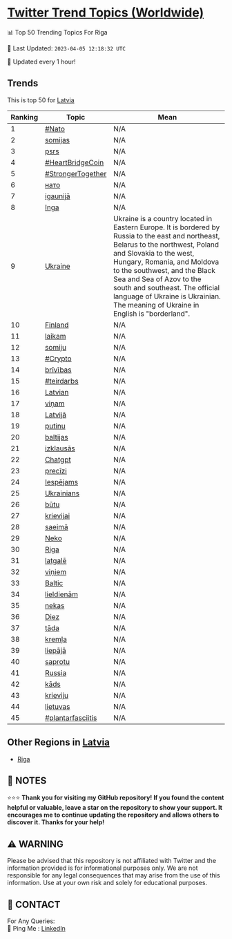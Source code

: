 [Twitter Trend Topics (Worldwide)](https://github.com/ErcinDedeoglu/Twitter-Trend-Topics)
==========


📊 Top 50 Trending Topics For Riga

📆 Last Updated: `2023-04-05 12:18:32 UTC`

🔧 Updated every 1 hour!


## Trends

This is top 50 for [Latvia](</Latvia>)

| Ranking | Topic | Mean |
| ------- | ------------ | ------------ |
| 1 | [#Nato](http://twitter.com/search?q=%23Nato) | N/A |
| 2 | [somijas](http://twitter.com/search?q=somijas) | N/A |
| 3 | [psrs](http://twitter.com/search?q=psrs) | N/A |
| 4 | [#HeartBridgeCoin](http://twitter.com/search?q=%23HeartBridgeCoin) | N/A |
| 5 | [#StrongerTogether](http://twitter.com/search?q=%23StrongerTogether) | N/A |
| 6 | [нато](http://twitter.com/search?q=%d0%bd%d0%b0%d1%82%d0%be) | N/A |
| 7 | [igaunijā](http://twitter.com/search?q=igaunij%c4%81) | N/A |
| 8 | [Inga](http://twitter.com/search?q=Inga) | N/A |
| 9 | [Ukraine](http://twitter.com/search?q=Ukraine) | Ukraine is a country located in Eastern Europe. It is bordered by Russia to the east and northeast, Belarus to the northwest, Poland and Slovakia to the west, Hungary, Romania, and Moldova to the southwest, and the Black Sea and Sea of Azov to the south and southeast. The official language of Ukraine is Ukrainian. The meaning of Ukraine in English is "borderland". |
| 10 | [Finland](http://twitter.com/search?q=Finland) | N/A |
| 11 | [laikam](http://twitter.com/search?q=laikam) | N/A |
| 12 | [somiju](http://twitter.com/search?q=somiju) | N/A |
| 13 | [#Crypto](http://twitter.com/search?q=%23Crypto) | N/A |
| 14 | [brīvības](http://twitter.com/search?q=br%c4%abv%c4%abbas) | N/A |
| 15 | [#teirdarbs](http://twitter.com/search?q=%23teirdarbs) | N/A |
| 16 | [Latvian](http://twitter.com/search?q=Latvian) | N/A |
| 17 | [viņam](http://twitter.com/search?q=vi%c5%86am) | N/A |
| 18 | [Latvijā](http://twitter.com/search?q=Latvij%c4%81) | N/A |
| 19 | [putinu](http://twitter.com/search?q=putinu) | N/A |
| 20 | [baltijas](http://twitter.com/search?q=baltijas) | N/A |
| 21 | [izklausās](http://twitter.com/search?q=izklaus%c4%81s) | N/A |
| 22 | [Chatgpt](http://twitter.com/search?q=Chatgpt) | N/A |
| 23 | [precīzi](http://twitter.com/search?q=prec%c4%abzi) | N/A |
| 24 | [Iespējams](http://twitter.com/search?q=Iesp%c4%93jams) | N/A |
| 25 | [Ukrainians](http://twitter.com/search?q=Ukrainians) | N/A |
| 26 | [būtu](http://twitter.com/search?q=b%c5%abtu) | N/A |
| 27 | [krievijai](http://twitter.com/search?q=krievijai) | N/A |
| 28 | [saeimā](http://twitter.com/search?q=saeim%c4%81) | N/A |
| 29 | [Neko](http://twitter.com/search?q=Neko) | N/A |
| 30 | [Riga](http://twitter.com/search?q=Riga) | N/A |
| 31 | [latgalē](http://twitter.com/search?q=latgal%c4%93) | N/A |
| 32 | [viņiem](http://twitter.com/search?q=vi%c5%86iem) | N/A |
| 33 | [Baltic](http://twitter.com/search?q=Baltic) | N/A |
| 34 | [lieldienām](http://twitter.com/search?q=lieldien%c4%81m) | N/A |
| 35 | [nekas](http://twitter.com/search?q=nekas) | N/A |
| 36 | [Diez](http://twitter.com/search?q=Diez) | N/A |
| 37 | [tāda](http://twitter.com/search?q=t%c4%81da) | N/A |
| 38 | [kremļa](http://twitter.com/search?q=krem%c4%bca) | N/A |
| 39 | [liepājā](http://twitter.com/search?q=liep%c4%81j%c4%81) | N/A |
| 40 | [saprotu](http://twitter.com/search?q=saprotu) | N/A |
| 41 | [Russia](http://twitter.com/search?q=Russia) | N/A |
| 42 | [kāds](http://twitter.com/search?q=k%c4%81ds) | N/A |
| 43 | [krieviju](http://twitter.com/search?q=krieviju) | N/A |
| 44 | [lietuvas](http://twitter.com/search?q=lietuvas) | N/A |
| 45 | [#plantarfasciitis](http://twitter.com/search?q=%23plantarfasciitis) | N/A |



## Other Regions in [Latvia](</Latvia>)

* [Riga](</Latvia/Riga.md>)



## 📝 NOTES

⭐⭐⭐ **Thank you for visiting my GitHub repository! If you found the content helpful or valuable, leave a star on the repository to show your support. It encourages me to continue updating the repository and allows others to discover it. Thanks for your help!**


## ⚠️ WARNING

Please be advised that this repository is not affiliated with Twitter and the information provided is for informational purposes only. We are not responsible for any legal consequences that may arise from the use of this information. Use at your own risk and solely for educational purposes.


## 📨 CONTACT

 For Any Queries:  
            🏓 Ping Me : [LinkedIn](https://www.linkedin.com/in/ercindedeoglu/)
